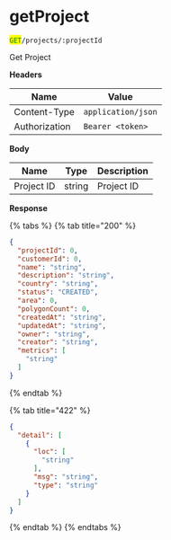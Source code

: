 # getProject

<mark style="color:green;">`GET`</mark>`/projects/:projectId`

Get Project

**Headers**

| Name          | Value              |
| ------------- | ------------------ |
| Content-Type  | `application/json` |
| Authorization | `Bearer <token>`   |

**Body**

| Name       | Type   | Description |
| ---------- | ------ | ----------- |
| Project ID | string | Project ID  |

**Response**

{% tabs %}
{% tab title="200" %}
```json
{
  "projectId": 0,
  "customerId": 0,
  "name": "string",
  "description": "string",
  "country": "string",
  "status": "CREATED",
  "area": 0,
  "polygonCount": 0,
  "createdAt": "string",
  "updatedAt": "string",
  "owner": "string",
  "creator": "string",
  "metrics": [
    "string"
  ]
}
```
{% endtab %}

{% tab title="422" %}
```json
{
  "detail": [
    {
      "loc": [
        "string"
      ],
      "msg": "string",
      "type": "string"
    }
  ]
}
```
{% endtab %}
{% endtabs %}
